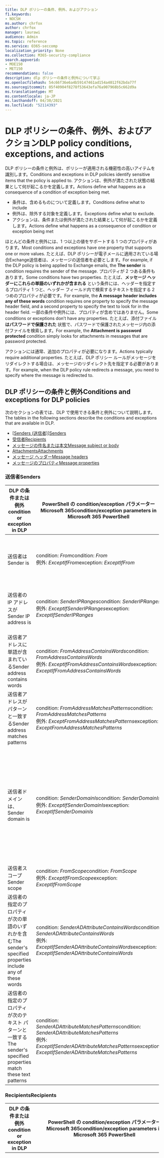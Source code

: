 ```yaml
---
title: DLP ポリシーの条件、例外、およびアクション
f1.keywords:
- NOCSH
ms.author: chrfox
author: chrfox
manager: laurawi
audience: Admin
ms.topic: reference
ms.service: O365-seccomp
localization_priority: None
ms.collection: M365-security-compliance
search.appverid:
- MOE150
- MET150
recommendations: false
description: dlp ポリシーの条件と例外について学ぶ
ms.openlocfilehash: 54c66f36e6a4b59147461ad154a4012f62bda77f
ms.sourcegitcommit: 05f40904f8278f53643efa76a907968b5c662d9a
ms.translationtype: MT
ms.contentlocale: ja-JP
ms.lasthandoff: 04/30/2021
ms.locfileid: "52114393"
---
```

# <a name="dlp-policy-conditions-exceptions-and-actions"></a><span data-ttu-id="b3212-103">DLP ポリシーの条件、例外、およびアクション</span><span class="sxs-lookup"><span data-stu-id="b3212-103">DLP policy conditions, exceptions, and actions</span></span>

<span data-ttu-id="b3212-104">DLP ポリシーの条件と例外は、ポリシーが適用される機密性の高いアイテムを識別します。</span><span class="sxs-lookup"><span data-stu-id="b3212-104">Conditions and exceptions in DLP policies identify sensitive items that the policy is applied to.</span></span> <span data-ttu-id="b3212-105">アクションは、例外が満たされた状態の結果として何が起こるかを定義します。</span><span class="sxs-lookup"><span data-stu-id="b3212-105">Actions define what happens as a consequence of a condition of exception being met.</span></span>

- <span data-ttu-id="b3212-106">条件は、含めるものについて定義します。</span><span class="sxs-lookup"><span data-stu-id="b3212-106">Conditions define what to include</span></span>
- <span data-ttu-id="b3212-107">例外は、除外する対象を定義します。</span><span class="sxs-lookup"><span data-stu-id="b3212-107">Exceptions define what to exclude.</span></span>
- <span data-ttu-id="b3212-108">アクションは、条件または例外が満たされた結果として何が起こるかを定義します。</span><span class="sxs-lookup"><span data-stu-id="b3212-108">Actions define what happens as a consequence of condition or exception being met</span></span>
 
<span data-ttu-id="b3212-109">ほとんどの条件と例外には、1 つ以上の値をサポートする 1 つのプロパティがあります。</span><span class="sxs-lookup"><span data-stu-id="b3212-109">Most conditions and exceptions have one property that supports one or more values.</span></span> <span data-ttu-id="b3212-110">たとえば、DLP ポリシーが電子メールに適用されている場合Exchange送信者は、メッセージの送信者を必要とします。</span><span class="sxs-lookup"><span data-stu-id="b3212-110">For example, if the DLP policy is being applied to Exchange emails, the **The sender** is condition requires the sender of the message.</span></span> <span data-ttu-id="b3212-111">プロパティが 2 つある条件もあります。</span><span class="sxs-lookup"><span data-stu-id="b3212-111">Some conditions have two properties.</span></span> <span data-ttu-id="b3212-112">たとえば、**メッセージ ヘッダーにこれらの単語のいずれかが含まれる** という条件には、ヘッダーを指定するプロパティ 1 つと、ヘッダー フィールド内で検索するテキストを指定する 2 つめのプロパティが必要です。</span><span class="sxs-lookup"><span data-stu-id="b3212-112">For example, the **A message header includes any of these words** condition requires one property to specify the message header field, and a second property to specify the text to look for in the header field.</span></span> <span data-ttu-id="b3212-113">一部の条件や例外には、プロパティが含めではありません。</span><span class="sxs-lookup"><span data-stu-id="b3212-113">Some conditions or exceptions don’t have any properties.</span></span> <span data-ttu-id="b3212-114">たとえば、添付ファイル **はパスワードで保護された** 状態で、パスワードで保護されたメッセージ内の添付ファイルを検索します。</span><span class="sxs-lookup"><span data-stu-id="b3212-114">For example, the **Attachment is password protected** condition simply looks for attachments in messages that are password protected.</span></span>

<span data-ttu-id="b3212-115">アクションには通常、追加のプロパティが必要になります。</span><span class="sxs-lookup"><span data-stu-id="b3212-115">Actions typically require additional properties.</span></span> <span data-ttu-id="b3212-116">たとえば、DLP ポリシー ルールがメッセージをリダイレクトする場合は、メッセージのリダイレクト先を指定する必要があります。</span><span class="sxs-lookup"><span data-stu-id="b3212-116">For example, when the DLP policy rule redirects a message, you need to specify where the message is redirected to.</span></span> 
<!-- Some actions have multiple properties that are available or required. For example, when the rule adds a header field to the message header, you need to specify both the name and value of the header. When the rule adds a disclaimer to messages, you need to specify the disclaimer text, but you can also specify where to insert the text, or what to do if the disclaimer can't be added to the message. Typically, you can configure multiple actions in a rule, but some actions are exclusive. For example, one rule can't reject and redirect the same message.-->

## <a name="conditions-and-exceptions-for-dlp-policies"></a><span data-ttu-id="b3212-117">DLP ポリシーの条件と例外</span><span class="sxs-lookup"><span data-stu-id="b3212-117">Conditions and exceptions for DLP policies</span></span>

<span data-ttu-id="b3212-118">次のセクションの表では、DLP で使用できる条件と例外について説明します。</span><span class="sxs-lookup"><span data-stu-id="b3212-118">The tables in the following sections describe the conditions and exceptions that are available in DLP.</span></span>

- <span data-ttu-id="b3212-119">[[Senders (送信者)](#senders)]</span><span class="sxs-lookup"><span data-stu-id="b3212-119">[Senders](#senders)</span></span>
- [<span data-ttu-id="b3212-120">受信者</span><span class="sxs-lookup"><span data-stu-id="b3212-120">Recipients</span></span>](#recipients)
- [<span data-ttu-id="b3212-121">メッセージの件名または本文</span><span class="sxs-lookup"><span data-stu-id="b3212-121">Message subject or body</span></span>](#message-subject-or-body)
- [<span data-ttu-id="b3212-122">Attachments</span><span class="sxs-lookup"><span data-stu-id="b3212-122">Attachments</span></span>](#attachments)
- [<span data-ttu-id="b3212-123">メッセージ ヘッダー</span><span class="sxs-lookup"><span data-stu-id="b3212-123">Message headers</span></span>](#message-headers)
- [<span data-ttu-id="b3212-124">メッセージのプロパティ</span><span class="sxs-lookup"><span data-stu-id="b3212-124">Message properties</span></span>](#message-properties)

### <a name="senders"></a><span data-ttu-id="b3212-125">送信者</span><span class="sxs-lookup"><span data-stu-id="b3212-125">Senders</span></span>


|<span data-ttu-id="b3212-126">**DLP の条件または例外**</span><span class="sxs-lookup"><span data-stu-id="b3212-126">**condition or exception in DLP**</span></span>  |<span data-ttu-id="b3212-127">**PowerShell の condition/exception パラメーター Microsoft 365**</span><span class="sxs-lookup"><span data-stu-id="b3212-127">**condition/exception parameters in Microsoft 365 PowerShell**</span></span> |<span data-ttu-id="b3212-128">**プロパティの種類**</span><span class="sxs-lookup"><span data-stu-id="b3212-128">**property type**</span></span>  |<span data-ttu-id="b3212-129">**説明**</span><span class="sxs-lookup"><span data-stu-id="b3212-129">**description**</span></span>|
|---------|---------|---------|---------|
|<span data-ttu-id="b3212-130">送信者は</span><span class="sxs-lookup"><span data-stu-id="b3212-130">Sender is</span></span> |<span data-ttu-id="b3212-131">condition: *From*</span><span class="sxs-lookup"><span data-stu-id="b3212-131">condition: *From*</span></span> <br/> <span data-ttu-id="b3212-132">例外: *ExceptIfFrom*</span><span class="sxs-lookup"><span data-stu-id="b3212-132">exception: *ExceptIfFrom*</span></span>      |<span data-ttu-id="b3212-133">住所</span><span class="sxs-lookup"><span data-stu-id="b3212-133">Addresses</span></span> |     <span data-ttu-id="b3212-134">指定されたメールボックス、メール ユーザー、メール連絡先、または組織内のMicrosoft 365によって送信されるメッセージ。</span><span class="sxs-lookup"><span data-stu-id="b3212-134">Messages that are sent by the specified mailboxes, mail users, mail contacts, or Microsoft 365 groups in the organization.</span></span>|
|<span data-ttu-id="b3212-135">送信者の IP アドレスが</span><span class="sxs-lookup"><span data-stu-id="b3212-135">Sender IP address is</span></span>     |<span data-ttu-id="b3212-136">condition: *SenderIPRanges*</span><span class="sxs-lookup"><span data-stu-id="b3212-136">condition: *SenderIPRanges*</span></span><br/> <span data-ttu-id="b3212-137">例外: *ExceptIfSenderIPRanges*</span><span class="sxs-lookup"><span data-stu-id="b3212-137">exception: *ExceptIfSenderIPRanges*</span></span>         |  <span data-ttu-id="b3212-138">IPAddressRanges</span><span class="sxs-lookup"><span data-stu-id="b3212-138">IPAddressRanges</span></span>       | <span data-ttu-id="b3212-139">送信者の IP アドレスが、指定した IP アドレスと一致するか、指定した IP アドレスの範囲内にあるメッセージです。</span><span class="sxs-lookup"><span data-stu-id="b3212-139">Messages where the sender's IP address matches the specified IP address, or falls within the specified IP address range.</span></span>       |
|<span data-ttu-id="b3212-140">送信者アドレスに単語が含まれている</span><span class="sxs-lookup"><span data-stu-id="b3212-140">Sender address contains words</span></span>   | <span data-ttu-id="b3212-141">condition: *FromAddressContainsWords*</span><span class="sxs-lookup"><span data-stu-id="b3212-141">condition: *FromAddressContainsWords*</span></span> <br/> <span data-ttu-id="b3212-142">例外: *ExceptIfFromAddressContainsWords*</span><span class="sxs-lookup"><span data-stu-id="b3212-142">exception: *ExceptIfFromAddressContainsWords*</span></span>        |   <span data-ttu-id="b3212-143">Words</span><span class="sxs-lookup"><span data-stu-id="b3212-143">Words</span></span>      |   <span data-ttu-id="b3212-144">送信者のメール アドレスに指定の単語が含まれているメッセージです。</span><span class="sxs-lookup"><span data-stu-id="b3212-144">Messages that contain the specified words in the sender's email address.</span></span>|
| <span data-ttu-id="b3212-145">送信者アドレスがパターンと一致する</span><span class="sxs-lookup"><span data-stu-id="b3212-145">Sender address matches patterns</span></span>    | <span data-ttu-id="b3212-146">condition: *FromAddressMatchesPatterns*</span><span class="sxs-lookup"><span data-stu-id="b3212-146">condition: *FromAddressMatchesPatterns*</span></span> <br/> <span data-ttu-id="b3212-147">例外: *ExceptFromAddressMatchesPatterns*</span><span class="sxs-lookup"><span data-stu-id="b3212-147">exception: *ExceptFromAddressMatchesPatterns*</span></span>       |      <span data-ttu-id="b3212-148">パターン</span><span class="sxs-lookup"><span data-stu-id="b3212-148">Patterns</span></span>   |  <span data-ttu-id="b3212-149">送信者のメール アドレスに、特定の正規表現と一致するテキスト パターンが含まれているメッセージです。</span><span class="sxs-lookup"><span data-stu-id="b3212-149">Messages where the sender's email address contains text patterns that match the specified regular expressions.</span></span>  |
|<span data-ttu-id="b3212-150">送信者ドメインは、</span><span class="sxs-lookup"><span data-stu-id="b3212-150">Sender domain is</span></span>  |  <span data-ttu-id="b3212-151">condition: *SenderDomainIs*</span><span class="sxs-lookup"><span data-stu-id="b3212-151">condition: *SenderDomainIs*</span></span> <br/> <span data-ttu-id="b3212-152">例外: *ExceptIfSenderDomainIs*</span><span class="sxs-lookup"><span data-stu-id="b3212-152">exception: *ExceptIfSenderDomainIs*</span></span>       |<span data-ttu-id="b3212-153">DomainName</span><span class="sxs-lookup"><span data-stu-id="b3212-153">DomainName</span></span>         |     <span data-ttu-id="b3212-154">送信者のメール アドレスのドメインが指定された値と一致するメッセージです。</span><span class="sxs-lookup"><span data-stu-id="b3212-154">Messages where the domain of the sender's email address matches the specified value.</span></span> <span data-ttu-id="b3212-155">指定したドメイン (ドメインのサブドメインなど) を含む送信者ドメインを検索する必要がある場合は、送信者アドレス一致 \**(\*\*\*FromAddressMatchesPatterns*) 条件を使用し、次の構文を使用してドメインを指定します。 \. \.</span><span class="sxs-lookup"><span data-stu-id="b3212-155">If you need to find sender domains that *contain* the specified domain (for example, any subdomain of a domain), use **The sender address matches**(*FromAddressMatchesPatterns*) condition and specify the domain by using the syntax: '\.domain\.com$'.</span></span>    |
|<span data-ttu-id="b3212-156">送信者スコープ</span><span class="sxs-lookup"><span data-stu-id="b3212-156">Sender scope</span></span>    | <span data-ttu-id="b3212-157">condition: *FromScope*</span><span class="sxs-lookup"><span data-stu-id="b3212-157">condition: *FromScope*</span></span> <br/> <span data-ttu-id="b3212-158">例外: *ExceptIfFromScope*</span><span class="sxs-lookup"><span data-stu-id="b3212-158">exception: *ExceptIfFromScope*</span></span>    | <span data-ttu-id="b3212-159">UserScopeFrom</span><span class="sxs-lookup"><span data-stu-id="b3212-159">UserScopeFrom</span></span>    |    <span data-ttu-id="b3212-160">内部または外部の送信者によって送信されるメッセージ。</span><span class="sxs-lookup"><span data-stu-id="b3212-160">Messages that are sent by either internal or external senders.</span></span>    |
|<span data-ttu-id="b3212-161">送信者の指定のプロパティが次の単語のいずれかを含む</span><span class="sxs-lookup"><span data-stu-id="b3212-161">The sender's specified properties include any of these words</span></span>|<span data-ttu-id="b3212-162">condition: *SenderADAttributeContainsWords*</span><span class="sxs-lookup"><span data-stu-id="b3212-162">condition: *SenderADAttributeContainsWords*</span></span> <br/> <span data-ttu-id="b3212-163">例外: *ExceptIfSenderADAttributeContainsWords*</span><span class="sxs-lookup"><span data-stu-id="b3212-163">exception: *ExceptIfSenderADAttributeContainsWords*</span></span>|<span data-ttu-id="b3212-164">First プロパティ: `ADAttribute`</span><span class="sxs-lookup"><span data-stu-id="b3212-164">First property: `ADAttribute`</span></span> <p> <span data-ttu-id="b3212-165">2 番目のプロパティ: `Words`</span><span class="sxs-lookup"><span data-stu-id="b3212-165">Second property: `Words`</span></span>|<span data-ttu-id="b3212-166">送信者の指定した Active Directory 属性に、指定された単語が含まれているメッセージ。</span><span class="sxs-lookup"><span data-stu-id="b3212-166">Messages where the specified Active Directory attribute of the sender contains any of the specified words.</span></span>|
|<span data-ttu-id="b3212-167">送信者の指定のプロパティが次のテキスト パターンと一致する</span><span class="sxs-lookup"><span data-stu-id="b3212-167">The sender's specified properties match these text patterns</span></span>|<span data-ttu-id="b3212-168">condition: *SenderADAttributeMatchesPatterns*</span><span class="sxs-lookup"><span data-stu-id="b3212-168">condition: *SenderADAttributeMatchesPatterns*</span></span> <br/> <span data-ttu-id="b3212-169">例外: *ExceptIfSenderADAttributeMatchesPatterns*</span><span class="sxs-lookup"><span data-stu-id="b3212-169">exception: *ExceptIfSenderADAttributeMatchesPatterns*</span></span>|<span data-ttu-id="b3212-170">First プロパティ: `ADAttribute`</span><span class="sxs-lookup"><span data-stu-id="b3212-170">First property: `ADAttribute`</span></span> <p> <span data-ttu-id="b3212-171">2 番目のプロパティ: `Patterns`</span><span class="sxs-lookup"><span data-stu-id="b3212-171">Second property: `Patterns`</span></span>|<span data-ttu-id="b3212-172">送信者の指定した Active Directory 属性に、指定した正規表現に一致するテキスト パターンが含まれるメッセージ。</span><span class="sxs-lookup"><span data-stu-id="b3212-172">Messages where the specified Active Directory attribute of the sender contains text patterns that match the specified regular expressions.</span></span>|

### <a name="recipients"></a><span data-ttu-id="b3212-173">Recipients</span><span class="sxs-lookup"><span data-stu-id="b3212-173">Recipients</span></span>

|<span data-ttu-id="b3212-174">**DLP の条件または例外**</span><span class="sxs-lookup"><span data-stu-id="b3212-174">**condition or exception in DLP**</span></span>| <span data-ttu-id="b3212-175">**PowerShell の condition/exception パラメーター Microsoft 365**</span><span class="sxs-lookup"><span data-stu-id="b3212-175">**condition/exception parameters in Microsoft 365 PowerShell**</span></span> |    <span data-ttu-id="b3212-176">**プロパティの種類**</span><span class="sxs-lookup"><span data-stu-id="b3212-176">**property type**</span></span> | <span data-ttu-id="b3212-177">**説明**</span><span class="sxs-lookup"><span data-stu-id="b3212-177">**description**</span></span>|
|---------|---------|---------|---------|
|<span data-ttu-id="b3212-178">受信者が</span><span class="sxs-lookup"><span data-stu-id="b3212-178">Recipient is</span></span>|  <span data-ttu-id="b3212-179">condition: *SentTo*</span><span class="sxs-lookup"><span data-stu-id="b3212-179">condition: *SentTo*</span></span> <br/> <span data-ttu-id="b3212-180">例外: *ExceptIfSentTo*</span><span class="sxs-lookup"><span data-stu-id="b3212-180">exception: *ExceptIfSentTo*</span></span> | <span data-ttu-id="b3212-181">住所</span><span class="sxs-lookup"><span data-stu-id="b3212-181">Addresses</span></span> | <span data-ttu-id="b3212-p105">受信者の 1 人が組織内の指定されたメールボックス、メール ユーザー、メール連絡先であるメッセージです。受信者はメッセージの **To**、**Cc**、**Bcc** のフィールドにいることが可能です。</span><span class="sxs-lookup"><span data-stu-id="b3212-p105">Messages where one of the recipients is the specified mailbox, mail user, or mail contact in the organization. The recipients can be in the **To**, **Cc**, or **Bcc** fields of the message.</span></span>|
|<span data-ttu-id="b3212-184">受信者ドメインが</span><span class="sxs-lookup"><span data-stu-id="b3212-184">Recipient domain is</span></span>|   <span data-ttu-id="b3212-185">condition: *RecipientDomainIs*</span><span class="sxs-lookup"><span data-stu-id="b3212-185">condition: *RecipientDomainIs*</span></span> <br/> <span data-ttu-id="b3212-186">例外: *ExceptIfRecipientDomainIs*</span><span class="sxs-lookup"><span data-stu-id="b3212-186">exception: *ExceptIfRecipientDomainIs*</span></span> |   <span data-ttu-id="b3212-187">DomainName</span><span class="sxs-lookup"><span data-stu-id="b3212-187">DomainName</span></span> |    <span data-ttu-id="b3212-188">受信者の電子メール アドレスのドメインが指定した値と一致するメッセージ。</span><span class="sxs-lookup"><span data-stu-id="b3212-188">Messages where the domain of the recipient's email address matches the specified value.</span></span>|
|<span data-ttu-id="b3212-189">受信者のアドレスに単語が含まれている</span><span class="sxs-lookup"><span data-stu-id="b3212-189">Recipient address contains words</span></span>|  <span data-ttu-id="b3212-190">condition: *AnyOfRecipientAddressContainsWords*</span><span class="sxs-lookup"><span data-stu-id="b3212-190">condition: *AnyOfRecipientAddressContainsWords*</span></span> <br/> <span data-ttu-id="b3212-191">例外: *ExceptIfAnyOfRecipientAddressContainsWords*</span><span class="sxs-lookup"><span data-stu-id="b3212-191">exception: *ExceptIfAnyOfRecipientAddressContainsWords*</span></span>|  <span data-ttu-id="b3212-192">Words</span><span class="sxs-lookup"><span data-stu-id="b3212-192">Words</span></span>|  <span data-ttu-id="b3212-193">受信者のメール アドレスに指定の単語が含まれているメッセージです。</span><span class="sxs-lookup"><span data-stu-id="b3212-193">Messages that contain the specified words in the recipient's email address.</span></span> <br/><span data-ttu-id="b3212-p106">**注**: この条件が、受信プロキシ アドレスに送信されるメッセージについて考慮していない点に注意してください。受信者のプライマリ メール アドレスに送信されるメッセージのみを照合します。</span><span class="sxs-lookup"><span data-stu-id="b3212-p106">**Note**: This condition doesn't consider messages that are sent to recipient proxy addresses. It only matches messages that are sent to the recipient's primary email address.</span></span>|
|<span data-ttu-id="b3212-196">受信者アドレスがパターンと一致する</span><span class="sxs-lookup"><span data-stu-id="b3212-196">Recipient address matches patterns</span></span>| <span data-ttu-id="b3212-197">condition: *AnyOfRecipientAddressMatchesPatterns*</span><span class="sxs-lookup"><span data-stu-id="b3212-197">condition: *AnyOfRecipientAddressMatchesPatterns*</span></span> <br/> <span data-ttu-id="b3212-198">例外: *ExceptIfAnyOfRecipientAddressMatchesPatterns*</span><span class="sxs-lookup"><span data-stu-id="b3212-198">exception: *ExceptIfAnyOfRecipientAddressMatchesPatterns*</span></span>| <span data-ttu-id="b3212-199">パターン</span><span class="sxs-lookup"><span data-stu-id="b3212-199">Patterns</span></span>    |<span data-ttu-id="b3212-200">受信者のメール アドレスに、特定の正規表現と一致するテキスト パターンが含まれているメッセージです。</span><span class="sxs-lookup"><span data-stu-id="b3212-200">Messages where a recipient's email address contains text patterns that match the specified regular expressions.</span></span> <br/> <span data-ttu-id="b3212-p107">**注**: この条件が、受信プロキシ アドレスに送信されるメッセージについて考慮していない点に注意してください。受信者のプライマリ メール アドレスに送信されるメッセージのみを照合します。</span><span class="sxs-lookup"><span data-stu-id="b3212-p107">**Note**: This condition doesn't consider messages that are sent to recipient proxy addresses. It only matches messages that are sent to the recipient's primary email address.</span></span>|
|<span data-ttu-id="b3212-203">のメンバーに送信されます。</span><span class="sxs-lookup"><span data-stu-id="b3212-203">Sent to member of</span></span>| <span data-ttu-id="b3212-204">condition: *SentToMemberOf*</span><span class="sxs-lookup"><span data-stu-id="b3212-204">condition: *SentToMemberOf*</span></span> <br/> <span data-ttu-id="b3212-205">例外: *ExceptIfSentToMemberOf*</span><span class="sxs-lookup"><span data-stu-id="b3212-205">exception: *ExceptIfSentToMemberOf*</span></span>|  <span data-ttu-id="b3212-206">住所</span><span class="sxs-lookup"><span data-stu-id="b3212-206">Addresses</span></span>|  <span data-ttu-id="b3212-207">指定した配布グループ、メールが有効なセキュリティ グループ、またはグループのメンバーである受信者をMicrosoft 365メッセージ。</span><span class="sxs-lookup"><span data-stu-id="b3212-207">Messages that contain recipients who are members of the specified distribution group, mail-enabled security group, or Microsoft 365 group.</span></span> <span data-ttu-id="b3212-208">グループはメッセージの **To**、**Cc**、または **Bcc** フィールドにあることが可能です。</span><span class="sxs-lookup"><span data-stu-id="b3212-208">The group can be in the **To**, **Cc**, or **Bcc** fields of the message.</span></span>|

### <a name="message-subject-or-body"></a><span data-ttu-id="b3212-209">メッセージの件名または本文</span><span class="sxs-lookup"><span data-stu-id="b3212-209">Message subject or body</span></span>

|<span data-ttu-id="b3212-210">**DLP の条件または例外**</span><span class="sxs-lookup"><span data-stu-id="b3212-210">**condition or exception in DLP**</span></span> | <span data-ttu-id="b3212-211">**PowerShell の condition/exception パラメーター Microsoft 365**</span><span class="sxs-lookup"><span data-stu-id="b3212-211">**condition/exception parameters in Microsoft 365 PowerShell**</span></span> |<span data-ttu-id="b3212-212">**プロパティの種類**</span><span class="sxs-lookup"><span data-stu-id="b3212-212">**property type**</span></span>| <span data-ttu-id="b3212-213">**説明**</span><span class="sxs-lookup"><span data-stu-id="b3212-213">**description**</span></span>|
|---------|---------|---------|---------|
|<span data-ttu-id="b3212-214">件名には、単語または語句が含まれている</span><span class="sxs-lookup"><span data-stu-id="b3212-214">Subject contains words or phrases</span></span>| <span data-ttu-id="b3212-215">condition: *SubjectContainsWords*</span><span class="sxs-lookup"><span data-stu-id="b3212-215">condition: *SubjectContainsWords*</span></span> <br/> <span data-ttu-id="b3212-216">例外: *ExceptIf SubjectContainsWords*</span><span class="sxs-lookup"><span data-stu-id="b3212-216">exception: *ExceptIf SubjectContainsWords*</span></span>| <span data-ttu-id="b3212-217">Words</span><span class="sxs-lookup"><span data-stu-id="b3212-217">Words</span></span>   |<span data-ttu-id="b3212-218">Subject フィールドに特定の単語を持つメッセージです。</span><span class="sxs-lookup"><span data-stu-id="b3212-218">Messages that have the specified words in the Subject field.</span></span>|
|<span data-ttu-id="b3212-219">件名がパターンと一致する</span><span class="sxs-lookup"><span data-stu-id="b3212-219">Subject matches patterns</span></span>|<span data-ttu-id="b3212-220">condition: *SubjectMatchesPatterns*</span><span class="sxs-lookup"><span data-stu-id="b3212-220">condition: *SubjectMatchesPatterns*</span></span> <br/> <span data-ttu-id="b3212-221">例外: *ExceptIf SubjectMatchesPatterns*</span><span class="sxs-lookup"><span data-stu-id="b3212-221">exception: *ExceptIf SubjectMatchesPatterns*</span></span>|<span data-ttu-id="b3212-222">パターン</span><span class="sxs-lookup"><span data-stu-id="b3212-222">Patterns</span></span>   |<span data-ttu-id="b3212-223">Subject フィールドに、指定された正規表現に一致するテキスト パターンが含まれるメッセージ。</span><span class="sxs-lookup"><span data-stu-id="b3212-223">Messages where the Subject field contain text patterns that match the specified regular expressions.</span></span>|
|<span data-ttu-id="b3212-224">コンテンツが含まれている</span><span class="sxs-lookup"><span data-stu-id="b3212-224">Content contains</span></span>|  <span data-ttu-id="b3212-225">condition: *ContentContainsSensitiveInformation*</span><span class="sxs-lookup"><span data-stu-id="b3212-225">condition: *ContentContainsSensitiveInformation*</span></span> <br/> <span data-ttu-id="b3212-226">例外 *ExceptIfContentContainsSensitiveInformation*</span><span class="sxs-lookup"><span data-stu-id="b3212-226">exception *ExceptIfContentContainsSensitiveInformation*</span></span>| <span data-ttu-id="b3212-227">SensitiveInformationTypes</span><span class="sxs-lookup"><span data-stu-id="b3212-227">SensitiveInformationTypes</span></span>|  <span data-ttu-id="b3212-228">データ損失防止 (DLP) ポリシーで定義された機密情報を含むメッセージまたはドキュメント。</span><span class="sxs-lookup"><span data-stu-id="b3212-228">Messages or documents that contain sensitive information as defined by data loss prevention (DLP) policies.</span></span>|
| <span data-ttu-id="b3212-229">件名または本文の一致パターン</span><span class="sxs-lookup"><span data-stu-id="b3212-229">Subject or Body matches pattern</span></span>    | <span data-ttu-id="b3212-230">condition: *SubjectOrBodyMatchesPatterns*</span><span class="sxs-lookup"><span data-stu-id="b3212-230">condition: *SubjectOrBodyMatchesPatterns*</span></span> <br/> <span data-ttu-id="b3212-231">例外: *ExceptIfSubjectOrBodyMatchesPatterns*</span><span class="sxs-lookup"><span data-stu-id="b3212-231">exception: *ExceptIfSubjectOrBodyMatchesPatterns*</span></span>    | <span data-ttu-id="b3212-232">パターン</span><span class="sxs-lookup"><span data-stu-id="b3212-232">Patterns</span></span>    | <span data-ttu-id="b3212-233">件名フィールドまたはメッセージ本文に、指定した正規表現に一致するテキスト パターンが含まれるメッセージ。</span><span class="sxs-lookup"><span data-stu-id="b3212-233">Messages where the subject field or message body contains text patterns that match the specified regular expressions.</span></span>    |
| <span data-ttu-id="b3212-234">件名または本文に単語が含まれている</span><span class="sxs-lookup"><span data-stu-id="b3212-234">Subject or Body contains words</span></span>    | <span data-ttu-id="b3212-235">condition: *SubjectOrBodyContainsWords*</span><span class="sxs-lookup"><span data-stu-id="b3212-235">condition: *SubjectOrBodyContainsWords*</span></span> <br/> <span data-ttu-id="b3212-236">例外: *ExceptIfSubjectOrBodyContainsWords*</span><span class="sxs-lookup"><span data-stu-id="b3212-236">exception: *ExceptIfSubjectOrBodyContainsWords*</span></span>    | <span data-ttu-id="b3212-237">Words</span><span class="sxs-lookup"><span data-stu-id="b3212-237">Words</span></span>    | <span data-ttu-id="b3212-238">件名フィールドまたはメッセージ本文に指定された単語があるメッセージ</span><span class="sxs-lookup"><span data-stu-id="b3212-238">Messages that have the specified words in the subject field or message body</span></span>    |


### <a name="attachments"></a><span data-ttu-id="b3212-239">Attachments</span><span class="sxs-lookup"><span data-stu-id="b3212-239">Attachments</span></span>

|<span data-ttu-id="b3212-240">**DLP の条件または例外**</span><span class="sxs-lookup"><span data-stu-id="b3212-240">**condition or exception in DLP**</span></span>| <span data-ttu-id="b3212-241">**PowerShell の condition/exception パラメーター Microsoft 365**</span><span class="sxs-lookup"><span data-stu-id="b3212-241">**condition/exception parameters in Microsoft 365 PowerShell**</span></span>| <span data-ttu-id="b3212-242">**プロパティの種類**</span><span class="sxs-lookup"><span data-stu-id="b3212-242">**property type**</span></span>   |<span data-ttu-id="b3212-243">**説明**</span><span class="sxs-lookup"><span data-stu-id="b3212-243">**description**</span></span>|
|---------|---------|---------|---------|
|<span data-ttu-id="b3212-244">添付ファイルがパスワードで保護されている</span><span class="sxs-lookup"><span data-stu-id="b3212-244">Attachment is password protected</span></span>|<span data-ttu-id="b3212-245">condition: *DocumentIsPasswordProtected*</span><span class="sxs-lookup"><span data-stu-id="b3212-245">condition: *DocumentIsPasswordProtected*</span></span> <br/> <span data-ttu-id="b3212-246">例外: *ExceptIfDocumentIsPasswordProtected*</span><span class="sxs-lookup"><span data-stu-id="b3212-246">exception: *ExceptIfDocumentIsPasswordProtected*</span></span>|<span data-ttu-id="b3212-247">none</span><span class="sxs-lookup"><span data-stu-id="b3212-247">none</span></span>| <span data-ttu-id="b3212-248">添付ファイルがパスワードで保護された (ゆえにスキャンすることができない) メッセージです。</span><span class="sxs-lookup"><span data-stu-id="b3212-248">Messages where an attachment is password protected (and therefore can't be scanned).</span></span> <span data-ttu-id="b3212-249">パスワードの検出は、Office、.zip.7z ファイルでのみ機能します。</span><span class="sxs-lookup"><span data-stu-id="b3212-249">Password detection only works for Office documents, .zip files, and .7z files.</span></span>|
|<span data-ttu-id="b3212-250">添付ファイルのファイル拡張子は、</span><span class="sxs-lookup"><span data-stu-id="b3212-250">Attachment’s file extension is</span></span>|<span data-ttu-id="b3212-251">condition: *ContentExtensionMatchesWords*</span><span class="sxs-lookup"><span data-stu-id="b3212-251">condition: *ContentExtensionMatchesWords*</span></span> <br/> <span data-ttu-id="b3212-252">例外: *ExceptIfContentExtensionMatchesWords*</span><span class="sxs-lookup"><span data-stu-id="b3212-252">exception: *ExceptIfContentExtensionMatchesWords*</span></span>|  <span data-ttu-id="b3212-253">Words</span><span class="sxs-lookup"><span data-stu-id="b3212-253">Words</span></span>   |<span data-ttu-id="b3212-254">添付ファイルの拡張子が、以下の指定の単語と一致するメッセージです。</span><span class="sxs-lookup"><span data-stu-id="b3212-254">Messages where an attachment's file extension matches any of the specified words.</span></span>|
|<span data-ttu-id="b3212-255">メール添付ファイルのコンテンツをスキャンできない</span><span class="sxs-lookup"><span data-stu-id="b3212-255">Any email attachment’s content could not be scanned</span></span>|<span data-ttu-id="b3212-256">condition: *DocumentIsUnsupported*</span><span class="sxs-lookup"><span data-stu-id="b3212-256">condition: *DocumentIsUnsupported*</span></span> <br/><span data-ttu-id="b3212-257">例外: *ExceptIf DocumentIsUnsupported*</span><span class="sxs-lookup"><span data-stu-id="b3212-257">exception: *ExceptIf DocumentIsUnsupported*</span></span>|   <span data-ttu-id="b3212-258">該当なし</span><span class="sxs-lookup"><span data-stu-id="b3212-258">n/a</span></span>|    <span data-ttu-id="b3212-259">添付ファイルがユーザーによってネイティブに認識されないExchange Online。</span><span class="sxs-lookup"><span data-stu-id="b3212-259">Messages where an attachment isn't natively recognized by Exchange Online.</span></span>|
|<span data-ttu-id="b3212-260">メール添付ファイルのコンテンツがスキャンを完了しなかった</span><span class="sxs-lookup"><span data-stu-id="b3212-260">Any email attachment’s content didn’t complete scanning</span></span>|   <span data-ttu-id="b3212-261">condition: *ProcessingLimitExceeded*</span><span class="sxs-lookup"><span data-stu-id="b3212-261">condition: *ProcessingLimitExceeded*</span></span> <br/> <span data-ttu-id="b3212-262">例外: *ExceptIfProcessingLimitExceeded*</span><span class="sxs-lookup"><span data-stu-id="b3212-262">exception: *ExceptIfProcessingLimitExceeded*</span></span>|    <span data-ttu-id="b3212-263">該当なし</span><span class="sxs-lookup"><span data-stu-id="b3212-263">n/a</span></span> |<span data-ttu-id="b3212-p110">ルール エンジンが添付ファイルのスキャンを完了できなかったメッセージです。内容が完全にスキャンできなかったメッセージを認識し、処理するために協力して作用するルールを作成するために、この条件を使用できます。</span><span class="sxs-lookup"><span data-stu-id="b3212-p110">Messages where the rules engine couldn't complete the scanning of the attachments. You can use this condition to create rules that work together to identify and process messages where the content couldn't be fully scanned.</span></span>|
|<span data-ttu-id="b3212-266">ドキュメント名に単語が含まれている</span><span class="sxs-lookup"><span data-stu-id="b3212-266">Document name contains words</span></span>|<span data-ttu-id="b3212-267">condition: *DocumentNameMatchesWords*</span><span class="sxs-lookup"><span data-stu-id="b3212-267">condition: *DocumentNameMatchesWords*</span></span> <br/> <span data-ttu-id="b3212-268">例外: *ExceptIfDocumentNameMatchesWords*</span><span class="sxs-lookup"><span data-stu-id="b3212-268">exception: *ExceptIfDocumentNameMatchesWords*</span></span> |<span data-ttu-id="b3212-269">Words</span><span class="sxs-lookup"><span data-stu-id="b3212-269">Words</span></span>  |<span data-ttu-id="b3212-270">添付ファイルのファイル名が指定した単語と一致するメッセージ。</span><span class="sxs-lookup"><span data-stu-id="b3212-270">Messages where an attachment's file name matches any of the specified words.</span></span>|
|<span data-ttu-id="b3212-271">ドキュメント名がパターンと一致する</span><span class="sxs-lookup"><span data-stu-id="b3212-271">Document name matches patterns</span></span>|<span data-ttu-id="b3212-272">condition: *DocumentNameMatchesPatterns*</span><span class="sxs-lookup"><span data-stu-id="b3212-272">condition: *DocumentNameMatchesPatterns*</span></span> <br/> <span data-ttu-id="b3212-273">例外: *ExceptIfDocumentNameMatchesPatterns*</span><span class="sxs-lookup"><span data-stu-id="b3212-273">exception: *ExceptIfDocumentNameMatchesPatterns*</span></span>|    <span data-ttu-id="b3212-274">パターン</span><span class="sxs-lookup"><span data-stu-id="b3212-274">Patterns</span></span>    |<span data-ttu-id="b3212-275">添付ファイル名に特定の正規表現と一致するテキスト パターンが含まれているメッセージです。</span><span class="sxs-lookup"><span data-stu-id="b3212-275">Messages where an attachment's file name contains text patterns that match the specified regular expressions.</span></span>|
|<span data-ttu-id="b3212-276">文書のプロパティが</span><span class="sxs-lookup"><span data-stu-id="b3212-276">Document property is</span></span>|<span data-ttu-id="b3212-277">condition: *ContentPropertyContainsWords*</span><span class="sxs-lookup"><span data-stu-id="b3212-277">condition: *ContentPropertyContainsWords*</span></span> <br/> <span data-ttu-id="b3212-278">例外: *ExceptIfContentPropertyContainsWords*</span><span class="sxs-lookup"><span data-stu-id="b3212-278">exception: *ExceptIfContentPropertyContainsWords*</span></span> |<span data-ttu-id="b3212-279">Words</span><span class="sxs-lookup"><span data-stu-id="b3212-279">Words</span></span>| <span data-ttu-id="b3212-280">添付ファイルのファイル拡張子が指定された単語と一致するメッセージまたはドキュメント。</span><span class="sxs-lookup"><span data-stu-id="b3212-280">Messages or documents where an attachment's file extension matches any of the specified words.</span></span>|
|<span data-ttu-id="b3212-281">ドキュメント のサイズが等しいか、またはより大きい</span><span class="sxs-lookup"><span data-stu-id="b3212-281">Document size equals or is greater than</span></span>| <span data-ttu-id="b3212-282">condition: *DocumentSizeOver*</span><span class="sxs-lookup"><span data-stu-id="b3212-282">condition: *DocumentSizeOver*</span></span> <br/> <span data-ttu-id="b3212-283">例外: *ExceptIfDocumentSizeOver*</span><span class="sxs-lookup"><span data-stu-id="b3212-283">exception: *ExceptIfDocumentSizeOver*</span></span>|    <span data-ttu-id="b3212-284">Size</span><span class="sxs-lookup"><span data-stu-id="b3212-284">Size</span></span>    |<span data-ttu-id="b3212-285">任意の添付ファイルが指定値以上のメッセージです。</span><span class="sxs-lookup"><span data-stu-id="b3212-285">Messages where any attachment is greater than or equal to the specified value.</span></span>|
|<span data-ttu-id="b3212-286">添付ファイルのコンテンツには、これらの単語が含まれます</span><span class="sxs-lookup"><span data-stu-id="b3212-286">Any attachment's content includes any of these words</span></span>| <span data-ttu-id="b3212-287">condition: *DocumentContainsWords*</span><span class="sxs-lookup"><span data-stu-id="b3212-287">condition: *DocumentContainsWords*</span></span> <br/> <span data-ttu-id="b3212-288">例外: *ExceptIfDocumentContainsWords*</span><span class="sxs-lookup"><span data-stu-id="b3212-288">exception: *ExceptIfDocumentContainsWords*</span></span> |`Words`|<span data-ttu-id="b3212-289">添付ファイルに指定された単語が含まれているメッセージです。</span><span class="sxs-lookup"><span data-stu-id="b3212-289">Messages where an attachment contains the specified words.</span></span>|
|<span data-ttu-id="b3212-290">添付ファイルのコンテンツがこれらのテキスト パターンと一致する</span><span class="sxs-lookup"><span data-stu-id="b3212-290">Any attachments content matches these text patterns</span></span>|<span data-ttu-id="b3212-291">condition: *DocumentMatchesPatterns*</span><span class="sxs-lookup"><span data-stu-id="b3212-291">condition: *DocumentMatchesPatterns*</span></span> <br/> <span data-ttu-id="b3212-292">例外: *ExceptIfDocumentMatchesPatterns*</span><span class="sxs-lookup"><span data-stu-id="b3212-292">exception: *ExceptIfDocumentMatchesPatterns*</span></span> |`Patterns`|<span data-ttu-id="b3212-293">添付ファイルに特定の正規表現と一致するテキスト パターンが含まれているメッセージです。</span><span class="sxs-lookup"><span data-stu-id="b3212-293">Messages where an attachment contains text patterns that match the specified regular expressions.</span></span> |

### <a name="message-headers"></a><span data-ttu-id="b3212-294">メッセージ  ヘッダー</span><span class="sxs-lookup"><span data-stu-id="b3212-294">Message Headers</span></span>

|<span data-ttu-id="b3212-295">**DLP の条件または例外**</span><span class="sxs-lookup"><span data-stu-id="b3212-295">**condition or exception in DLP**</span></span>| <span data-ttu-id="b3212-296">**PowerShell の condition/exception パラメーター Microsoft 365**</span><span class="sxs-lookup"><span data-stu-id="b3212-296">**condition/exception parameters in Microsoft 365 PowerShell**</span></span>| <span data-ttu-id="b3212-297">**プロパティの種類**</span><span class="sxs-lookup"><span data-stu-id="b3212-297">**property type**</span></span>|  <span data-ttu-id="b3212-298">**説明**</span><span class="sxs-lookup"><span data-stu-id="b3212-298">**description**</span></span>|
|---------|---------|---------|---------|
|<span data-ttu-id="b3212-299">ヘッダーには、単語または語句が含まれています</span><span class="sxs-lookup"><span data-stu-id="b3212-299">Header contains words or phrases</span></span>|<span data-ttu-id="b3212-300">condition: *HeaderContainsWords*</span><span class="sxs-lookup"><span data-stu-id="b3212-300">condition: *HeaderContainsWords*</span></span> <br/> <span data-ttu-id="b3212-301">例外: *ExceptIfHeaderContainsWords*</span><span class="sxs-lookup"><span data-stu-id="b3212-301">exception: *ExceptIfHeaderContainsWords*</span></span>|  <span data-ttu-id="b3212-302">ハッシュ テーブル</span><span class="sxs-lookup"><span data-stu-id="b3212-302">Hash Table</span></span>  |<span data-ttu-id="b3212-303">指定したヘッダー フィールドを含むメッセージであり、そのヘッダー フィールドの値には指定した単語が含まれています。</span><span class="sxs-lookup"><span data-stu-id="b3212-303">Messages that contain the specified header field, and the value of that header field contains the specified words.</span></span>|
|<span data-ttu-id="b3212-304">ヘッダーがパターンと一致する</span><span class="sxs-lookup"><span data-stu-id="b3212-304">Header matches patterns</span></span>|   <span data-ttu-id="b3212-305">condition: *HeaderMatchesPatterns*</span><span class="sxs-lookup"><span data-stu-id="b3212-305">condition: *HeaderMatchesPatterns*</span></span> <br/> <span data-ttu-id="b3212-306">例外: *ExceptIfHeaderMatchesPatterns*</span><span class="sxs-lookup"><span data-stu-id="b3212-306">exception: *ExceptIfHeaderMatchesPatterns*</span></span>|    <span data-ttu-id="b3212-307">ハッシュ テーブル</span><span class="sxs-lookup"><span data-stu-id="b3212-307">Hash Table</span></span>  |<span data-ttu-id="b3212-308">指定したヘッダー フィールドを含むメッセージであり、そのヘッダー フィールドの値には指定した正規表現が含まれています。</span><span class="sxs-lookup"><span data-stu-id="b3212-308">Messages that contain the specified header field, and the value of that header field contains the specified regular expressions.</span></span>|

### <a name="message-properties"></a><span data-ttu-id="b3212-309">メッセージのプロパティ</span><span class="sxs-lookup"><span data-stu-id="b3212-309">Message properties</span></span>

|<span data-ttu-id="b3212-310">**DLP の条件または例外**</span><span class="sxs-lookup"><span data-stu-id="b3212-310">**condition or exception in DLP**</span></span>| <span data-ttu-id="b3212-311">**PowerShell の condition/exception パラメーター Microsoft 365**</span><span class="sxs-lookup"><span data-stu-id="b3212-311">**condition/exception parameters in Microsoft 365 PowerShell**</span></span>| <span data-ttu-id="b3212-312">**プロパティの種類**</span><span class="sxs-lookup"><span data-stu-id="b3212-312">**property type**</span></span>   |<span data-ttu-id="b3212-313">**説明**</span><span class="sxs-lookup"><span data-stu-id="b3212-313">**description**</span></span>|
|---------|---------|---------|---------|
| <span data-ttu-id="b3212-314">重要度の高い</span><span class="sxs-lookup"><span data-stu-id="b3212-314">With importance</span></span>    | <span data-ttu-id="b3212-315">condition: *WithImportance*</span><span class="sxs-lookup"><span data-stu-id="b3212-315">condition: *WithImportance*</span></span> <br/> <span data-ttu-id="b3212-316">例外: *ExceptIfWithImportance*</span><span class="sxs-lookup"><span data-stu-id="b3212-316">exception: *ExceptIfWithImportance*</span></span>    | <span data-ttu-id="b3212-317">Importance</span><span class="sxs-lookup"><span data-stu-id="b3212-317">Importance</span></span>    | <span data-ttu-id="b3212-318">指定された重要度レベルでマークされたメッセージ。</span><span class="sxs-lookup"><span data-stu-id="b3212-318">Messages that are marked with the specified importance level.</span></span>    |
| <span data-ttu-id="b3212-319">コンテンツ文字セットに単語が含まれている</span><span class="sxs-lookup"><span data-stu-id="b3212-319">Content character set contains words</span></span>    | <span data-ttu-id="b3212-320">condition: *ContentCharacterSetContainsWords*</span><span class="sxs-lookup"><span data-stu-id="b3212-320">condition: *ContentCharacterSetContainsWords*</span></span> <br/> <span data-ttu-id="b3212-321">*ExceptIfContentCharacterSetContainsWords*</span><span class="sxs-lookup"><span data-stu-id="b3212-321">*ExceptIfContentCharacterSetContainsWords*</span></span>    | <span data-ttu-id="b3212-322">CharacterSets</span><span class="sxs-lookup"><span data-stu-id="b3212-322">CharacterSets</span></span>    | <span data-ttu-id="b3212-323">指定した文字セット名のいずれかを含むメッセージです。</span><span class="sxs-lookup"><span data-stu-id="b3212-323">Messages that have any of the specified character set names.</span></span>    |
| <span data-ttu-id="b3212-324">送信者の上書きを持つ</span><span class="sxs-lookup"><span data-stu-id="b3212-324">Has sender override</span></span>    | <span data-ttu-id="b3212-325">condition: *HasSenderOverride*</span><span class="sxs-lookup"><span data-stu-id="b3212-325">condition: *HasSenderOverride*</span></span> <br/> <span data-ttu-id="b3212-326">例外: *ExceptIfHasSenderOverride*</span><span class="sxs-lookup"><span data-stu-id="b3212-326">exception: *ExceptIfHasSenderOverride*</span></span>    | <span data-ttu-id="b3212-327">該当なし</span><span class="sxs-lookup"><span data-stu-id="b3212-327">n/a</span></span>    | <span data-ttu-id="b3212-328">送信者がデータ損失防止 (DLP) ポリシーを上書きすることを選択したメッセージです。</span><span class="sxs-lookup"><span data-stu-id="b3212-328">Messages where the sender has chosen to override a data loss prevention (DLP) policy.</span></span> <span data-ttu-id="b3212-329">DLP ポリシーの詳細については、「データ損失 [防止について」を参照してください。](./dlp-learn-about-dlp.md)</span><span class="sxs-lookup"><span data-stu-id="b3212-329">For more information about DLP policies see [Learn about data loss prevention](./dlp-learn-about-dlp.md)</span></span> |
| <span data-ttu-id="b3212-330">メッセージの種類が一致する</span><span class="sxs-lookup"><span data-stu-id="b3212-330">Message type matches</span></span>    | <span data-ttu-id="b3212-331">condition: *MessageTypeMatches*</span><span class="sxs-lookup"><span data-stu-id="b3212-331">condition: *MessageTypeMatches*</span></span> <br/> <span data-ttu-id="b3212-332">例外: *ExceptIfMessageTypeMatches*</span><span class="sxs-lookup"><span data-stu-id="b3212-332">exception: *ExceptIfMessageTypeMatches*</span></span>    | <span data-ttu-id="b3212-333">MessageType</span><span class="sxs-lookup"><span data-stu-id="b3212-333">MessageType</span></span>    | <span data-ttu-id="b3212-334">指定の種類のメッセージです。</span><span class="sxs-lookup"><span data-stu-id="b3212-334">Messages of the specified type.</span></span>    |
|<span data-ttu-id="b3212-335">メッセージ サイズが次の値以上の場合</span><span class="sxs-lookup"><span data-stu-id="b3212-335">The message size is greater than or equal to</span></span>| <span data-ttu-id="b3212-336">condition: *MessageSizeOver*</span><span class="sxs-lookup"><span data-stu-id="b3212-336">condition: *MessageSizeOver*</span></span> <br/> <span data-ttu-id="b3212-337">例外: *ExceptIfMessageSizeOver*</span><span class="sxs-lookup"><span data-stu-id="b3212-337">exception: *ExceptIfMessageSizeOver*</span></span> |`Size`|<span data-ttu-id="b3212-338">合計サイズ (メッセージ プラス添付ファイル) が指定値以上のメッセージです。</span><span class="sxs-lookup"><span data-stu-id="b3212-338">Messages where the total size (message plus attachments) is greater than or equal to the specified value.</span></span> <span data-ttu-id="b3212-339">**注**:メールボックスのメッセージ サイズの制限は、メール フロー ルールの前に評価されます。</span><span class="sxs-lookup"><span data-stu-id="b3212-339">**Note**: Message size limits on mailboxes are evaluated before mail flow rules.</span></span> <span data-ttu-id="b3212-340">この条件を含むルールがメッセージを処理する前に、メールボックスに対して大きすぎるメッセージが拒否されます。</span><span class="sxs-lookup"><span data-stu-id="b3212-340">A message that's too large for a mailbox will be rejected before a rule with this condition is able to act on the message.</span></span>|

## <a name="actions-for-dlp-policies"></a><span data-ttu-id="b3212-341">DLP ポリシーのアクション</span><span class="sxs-lookup"><span data-stu-id="b3212-341">Actions for DLP policies</span></span>

<span data-ttu-id="b3212-342">次の表に、DLP で使用できるアクションについて説明します。</span><span class="sxs-lookup"><span data-stu-id="b3212-342">This table describes the actions that are available in DLP.</span></span>


|<span data-ttu-id="b3212-343">**DLP のアクション**</span><span class="sxs-lookup"><span data-stu-id="b3212-343">**action in DLP**</span></span>|<span data-ttu-id="b3212-344">**PowerShell のアクション Microsoft 365パラメーター**</span><span class="sxs-lookup"><span data-stu-id="b3212-344">**action parameters in Microsoft 365 PowerShell**</span></span>|<span data-ttu-id="b3212-345">**プロパティの種類**</span><span class="sxs-lookup"><span data-stu-id="b3212-345">**property type**</span></span>|<span data-ttu-id="b3212-346">**説明**</span><span class="sxs-lookup"><span data-stu-id="b3212-346">**description**</span></span>|
|---------|---------|---------|---------|
|<span data-ttu-id="b3212-347">ヘッダーの設定</span><span class="sxs-lookup"><span data-stu-id="b3212-347">Set header</span></span>|<span data-ttu-id="b3212-348">SetHeader</span><span class="sxs-lookup"><span data-stu-id="b3212-348">SetHeader</span></span>|<span data-ttu-id="b3212-349">First プロパティ: *ヘッダー名*</span><span class="sxs-lookup"><span data-stu-id="b3212-349">First property: *Header Name*</span></span> </br> <span data-ttu-id="b3212-350">2 番目のプロパティ: *ヘッダー値*</span><span class="sxs-lookup"><span data-stu-id="b3212-350">Second property: *Header Value*</span></span>|<span data-ttu-id="b3212-351">SetHeader パラメーターは、メッセージ ヘッダーのヘッダー フィールドと値を追加または変更する DLP ルールのアクションを指定します。</span><span class="sxs-lookup"><span data-stu-id="b3212-351">The SetHeader parameter specifies an action for the DLP rule that adds or modifies a header field and value in the message header.</span></span> <span data-ttu-id="b3212-352">このパラメーターは、構文 "HeaderName:HeaderValue" を使用します。</span><span class="sxs-lookup"><span data-stu-id="b3212-352">This parameter uses the syntax "HeaderName:HeaderValue".</span></span> <span data-ttu-id="b3212-353">複数のヘッダー名と値のペアをコンマで区切って指定できます</span><span class="sxs-lookup"><span data-stu-id="b3212-353">You can specify multiple header name and value pairs separated by commas</span></span>|
|<span data-ttu-id="b3212-354">ヘッダーの削除</span><span class="sxs-lookup"><span data-stu-id="b3212-354">Remove header</span></span>| <span data-ttu-id="b3212-355">RemoveHeader</span><span class="sxs-lookup"><span data-stu-id="b3212-355">RemoveHeader</span></span>| <span data-ttu-id="b3212-356">最初のプロパティ: *MessageHeaderField*</span><span class="sxs-lookup"><span data-stu-id="b3212-356">First property: *MessageHeaderField*</span></span></br> <span data-ttu-id="b3212-357">2 番目のプロパティ: *String*</span><span class="sxs-lookup"><span data-stu-id="b3212-357">Second property: *String*</span></span>|  <span data-ttu-id="b3212-358">RemoveHeader パラメーターは、メッセージ ヘッダーからヘッダー フィールドを削除する DLP ルールのアクションを指定します。</span><span class="sxs-lookup"><span data-stu-id="b3212-358">The RemoveHeader parameter specifies an action for the DLP rule that removes a header field from the message header.</span></span> <span data-ttu-id="b3212-359">このパラメーターは、構文 "HeaderName" または "HeaderName:HeaderValue" を使用します。複数のヘッダー名またはヘッダー名と値のペアをコンマで区切って指定できます。</span><span class="sxs-lookup"><span data-stu-id="b3212-359">This parameter uses the syntax “HeaderName” or "HeaderName:HeaderValue".You can specify multiple header names or header name and value pairs separated by commas</span></span>|
|<span data-ttu-id="b3212-360">メッセージを特定のユーザーにリダイレクトする</span><span class="sxs-lookup"><span data-stu-id="b3212-360">Redirect the message to specific users</span></span>|<span data-ttu-id="b3212-361">*RedirectMessageTo*</span><span class="sxs-lookup"><span data-stu-id="b3212-361">*RedirectMessageTo*</span></span>|<span data-ttu-id="b3212-362">住所</span><span class="sxs-lookup"><span data-stu-id="b3212-362">Addresses</span></span>| <span data-ttu-id="b3212-p115">特定の受信者にメッセージをリダイレクトします。元の受信者にメッセージを配信せず、送信者や元の受信者に通知を送信しません。</span><span class="sxs-lookup"><span data-stu-id="b3212-p115">Redirects the message to the specified recipients. The message isn't delivered to the original recipients, and no notification is sent to the sender or the original recipients.</span></span>|
|<span data-ttu-id="b3212-365">承認のためにメッセージを送信者のマネージャーに転送する</span><span class="sxs-lookup"><span data-stu-id="b3212-365">Forward the message for approval to sender’s manager</span></span>| <span data-ttu-id="b3212-366">中</span><span class="sxs-lookup"><span data-stu-id="b3212-366">Moderate</span></span>|<span data-ttu-id="b3212-367">First プロパティ: *ModerateMessageByManager*</span><span class="sxs-lookup"><span data-stu-id="b3212-367">First property: *ModerateMessageByManager*</span></span></br> <span data-ttu-id="b3212-368">2 番目のプロパティ: *ブール型 (Boolean)*</span><span class="sxs-lookup"><span data-stu-id="b3212-368">Second property: *Boolean*</span></span>|<span data-ttu-id="b3212-369">Moderate パラメーターは、電子メール メッセージをモデレーターに送信する DLP ルールのアクションを指定します。</span><span class="sxs-lookup"><span data-stu-id="b3212-369">The Moderate parameter specifies an action for the DLP rule that sends the email message to a moderator.</span></span> <span data-ttu-id="b3212-370">このパラメーターでは、@{ModerateMessageByManager = \| <$true$false>。</span><span class="sxs-lookup"><span data-stu-id="b3212-370">This parameter uses the syntax: @{ModerateMessageByManager = <$true \| $false>;</span></span>|
|<span data-ttu-id="b3212-371">承認のメッセージを特定の承認者に転送する</span><span class="sxs-lookup"><span data-stu-id="b3212-371">Forward the message for approval to specific approvers</span></span>| <span data-ttu-id="b3212-372">中</span><span class="sxs-lookup"><span data-stu-id="b3212-372">Moderate</span></span>|<span data-ttu-id="b3212-373">First プロパティ: *ModerateMessageByUser*</span><span class="sxs-lookup"><span data-stu-id="b3212-373">First property: *ModerateMessageByUser*</span></span></br><span data-ttu-id="b3212-374">2 番目のプロパティ: *Addresses*</span><span class="sxs-lookup"><span data-stu-id="b3212-374">Second property: *Addresses*</span></span>|<span data-ttu-id="b3212-375">Moderate パラメーターは、電子メール メッセージをモデレーターに送信する DLP ルールのアクションを指定します。</span><span class="sxs-lookup"><span data-stu-id="b3212-375">The Moderate parameter specifies an action for the DLP rule that sends the email message to a moderator.</span></span> <span data-ttu-id="b3212-376">このパラメーターでは、@{ ModerateMessageByUser = @("emailaddress1","emailaddress2",..."emailaddressN")} という構文を使用します。</span><span class="sxs-lookup"><span data-stu-id="b3212-376">This parameter uses the syntax: @{ ModerateMessageByUser = @("emailaddress1","emailaddress2",..."emailaddressN")}</span></span>|
|<span data-ttu-id="b3212-377">受信者の追加</span><span class="sxs-lookup"><span data-stu-id="b3212-377">Add recipient</span></span>|<span data-ttu-id="b3212-378">AddRecipients</span><span class="sxs-lookup"><span data-stu-id="b3212-378">AddRecipients</span></span>|<span data-ttu-id="b3212-379">First プロパティ: *Field*</span><span class="sxs-lookup"><span data-stu-id="b3212-379">First property: *Field*</span></span></br><span data-ttu-id="b3212-380">2 番目のプロパティ: *Addresses*</span><span class="sxs-lookup"><span data-stu-id="b3212-380">Second property: *Addresses*</span></span>| <span data-ttu-id="b3212-381">メッセージの [宛先/Cc/Bcc] フィールドに 1 つ以上の受信者を追加します。</span><span class="sxs-lookup"><span data-stu-id="b3212-381">Adds one or more recipients to the To/Cc/Bcc field of the message.</span></span> <span data-ttu-id="b3212-382">このパラメーターでは、@{<AddToRecipients \| CopyTo \| BlindCopy> To = "emailaddress"} という構文を使用します。</span><span class="sxs-lookup"><span data-stu-id="b3212-382">This parameter uses the syntax: @{<AddToRecipients \| CopyTo \| BlindCopyTo> = "emailaddress"}</span></span>|
|<span data-ttu-id="b3212-383">送信者のマネージャーを受信者として追加する</span><span class="sxs-lookup"><span data-stu-id="b3212-383">Add the sender’s manager as recipient</span></span>|<span data-ttu-id="b3212-384">AddRecipients</span><span class="sxs-lookup"><span data-stu-id="b3212-384">AddRecipients</span></span> | <span data-ttu-id="b3212-385">First プロパティ: *AddedManagerAction*</span><span class="sxs-lookup"><span data-stu-id="b3212-385">First property: *AddedManagerAction*</span></span></br><span data-ttu-id="b3212-386">2 番目のプロパティ: *Field*</span><span class="sxs-lookup"><span data-stu-id="b3212-386">Second property: *Field*</span></span> | <span data-ttu-id="b3212-387">送信者の上司を指定の受信者タイプ ( To 、 Cc 、 Bcc ) としてメッセージに追加したり、送信者や受信者に通知することなくメッセージを送信者の上司にリダイレクトします。</span><span class="sxs-lookup"><span data-stu-id="b3212-387">Adds the sender's manager to the message as the specified recipient type ( To, Cc, Bcc ), or redirects the message to the sender's manager without notifying the sender or the recipient.</span></span> <span data-ttu-id="b3212-388">このアクションは、送信者の Manager 属性が Active Directory で定義されている場合のみ有効です。</span><span class="sxs-lookup"><span data-stu-id="b3212-388">This action only works if the sender's Manager attribute is defined in Active Directory.</span></span> <span data-ttu-id="b3212-389">このパラメーターは、@{AddManagerAsRecipientType = "<\| Cc \| Bcc>"} という構文を使用します。</span><span class="sxs-lookup"><span data-stu-id="b3212-389">This parameter uses the syntax: @{AddManagerAsRecipientType = "<To \| Cc \| Bcc>"}</span></span>|    
<span data-ttu-id="b3212-390">件名の先頭に付く</span><span class="sxs-lookup"><span data-stu-id="b3212-390">Prepend subject</span></span>    |<span data-ttu-id="b3212-391">PrependSubject</span><span class="sxs-lookup"><span data-stu-id="b3212-391">PrependSubject</span></span>    |<span data-ttu-id="b3212-392">String</span><span class="sxs-lookup"><span data-stu-id="b3212-392">String</span></span>    |<span data-ttu-id="b3212-p120">メッセージの Subject フィールドの冒頭に指定のテキストを追加します。元の件名のテキストを区別するために、指定されたテキストの最後の文字としてスペースまたはコロン (:) を使用してください。  </span><span class="sxs-lookup"><span data-stu-id="b3212-p120">Adds the specified text to the beginning of the Subject field of the message. Consider using a space or a colon (:) as the last character of the specified text to differentiate it from the original subject text.</span></span></br><span data-ttu-id="b3212-395">件名に既にテキストが含まれているメッセージ (返信など) に同じ文字列が追加されるのを防ぐには、"件名に単語が含まれている" (ExceptIfSubjectContainsWords) 例外をルールに追加します。</span><span class="sxs-lookup"><span data-stu-id="b3212-395">To prevent the same string from being added to messages that already contain the text in the subject (for example, replies), add the "The subject contains words" (ExceptIfSubjectContainsWords) exception to the rule.</span></span>    
|<span data-ttu-id="b3212-396">HTML 免責事項の適用</span><span class="sxs-lookup"><span data-stu-id="b3212-396">Apply HTML disclaimer</span></span>    |<span data-ttu-id="b3212-397">ApplyHtmlDisclaimer</span><span class="sxs-lookup"><span data-stu-id="b3212-397">ApplyHtmlDisclaimer</span></span>    |<span data-ttu-id="b3212-398">First プロパティ: *Text*</span><span class="sxs-lookup"><span data-stu-id="b3212-398">First property: *Text*</span></span></br><span data-ttu-id="b3212-399">2 番目のプロパティ: *場所*</span><span class="sxs-lookup"><span data-stu-id="b3212-399">Second property: *Location*</span></span></br><span data-ttu-id="b3212-400">3 番目のプロパティ: *フォールバック アクション*</span><span class="sxs-lookup"><span data-stu-id="b3212-400">Third property: *Fallback action*</span></span>    |<span data-ttu-id="b3212-401">指定した HTML 免責事項をメッセージの必要な場所に適用します。</span><span class="sxs-lookup"><span data-stu-id="b3212-401">Applies the specified HTML disclaimer to the required location of the message.</span></span></br><span data-ttu-id="b3212-402">このパラメーターでは、@{ Text = " という構文を使用します。Location = <Append \| Prepend>。FallbackAction = <Wrap \| Ignore \| Reject> }</span><span class="sxs-lookup"><span data-stu-id="b3212-402">This parameter uses the syntax: @{ Text = “ ” ; Location = <Append \| Prepend>; FallbackAction = <Wrap \| Ignore \| Reject> }</span></span>
|<span data-ttu-id="b3212-403">権限Office 365 Message Encryption保護を削除する</span><span class="sxs-lookup"><span data-stu-id="b3212-403">Remove Office 365 Message Encryption and rights protection</span></span>    | <span data-ttu-id="b3212-404">RemoveRMSTemplate</span><span class="sxs-lookup"><span data-stu-id="b3212-404">RemoveRMSTemplate</span></span> | <span data-ttu-id="b3212-405">該当なし</span><span class="sxs-lookup"><span data-stu-id="b3212-405">n/a</span></span>| <span data-ttu-id="b3212-406">電子メールOffice 365された暗号化を削除します。</span><span class="sxs-lookup"><span data-stu-id="b3212-406">Removes Office 365 encryption applied on an email</span></span>|
